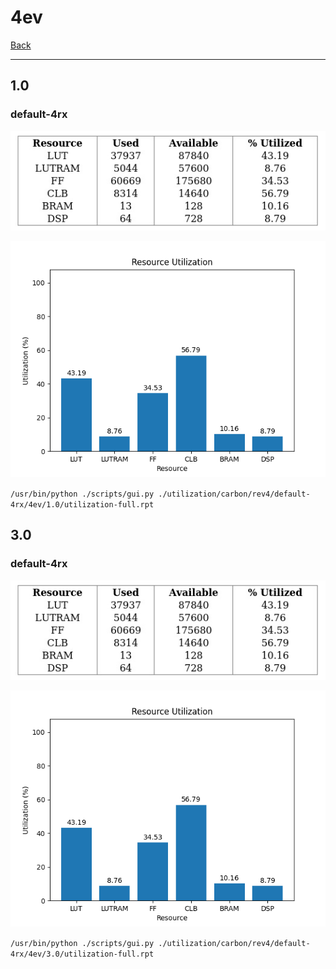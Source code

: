 # 4ev

[Back](<../rev4.md>)

---

## 1.0
### default-4rx

<p align="center">
	<img src="../../../../images/carbon/rev4/default-4rx/4ev/1.0/table.jpg" />
</p>

<p align="center">
	<img src="../../../../images/carbon/rev4/default-4rx/4ev/1.0/graph.png" />
</p>

`/usr/bin/python ./scripts/gui.py ./utilization/carbon/rev4/default-4rx/4ev/1.0/utilization-full.rpt`

## 3.0
### default-4rx

<p align="center">
	<img src="../../../../images/carbon/rev4/default-4rx/4ev/3.0/table.jpg" />
</p>

<p align="center">
	<img src="../../../../images/carbon/rev4/default-4rx/4ev/3.0/graph.png" />
</p>

`/usr/bin/python ./scripts/gui.py ./utilization/carbon/rev4/default-4rx/4ev/3.0/utilization-full.rpt`

